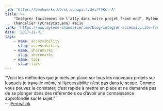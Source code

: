 ```yaml
---
_id: 'https://bookmarks.boris.schapira.dev/?9Kcr-A'
title: >-
    "Intégrer facilement de l’a11y dans votre projet front-end", Mylène
    Chandelier (@CrazyCatLena) #a11y
link: 'https://www.mylene-chandelier.me/blog/integrer-accessibilite-front.html'
date: '2017-11-01'
tags:
    - name: accessibility
      slug: accessibility
    - name: sharemarks
      slug: sharemarks
    - name: tips
      slug: tips
---
```


&quot;Voici les méthodes que je mets en place sur tous les nouveaux projets sur
lesquels je travaille même si l’accessibilité n’est pas dans le scope. Comme
vous pouvez le constater, c’est rapide à mettre en place et ne demande pas de se
plonger dans des référentiels ou d’avoir une connaissance approfondie sur le
sujet.&quot; <br>&#8212;
<a href="https://bookmarks.boris.schapira.dev/?9Kcr-A" title="Permalink">Permalink</a>
